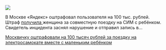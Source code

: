 <!--2025-04-24 13:40:13-->
<div class="yb">
  <div class="rss habr"><img src="https://habrastorage.org/getpro/habr/upload_files/5ac/f08/a9a/5acf08a9acc1e6363052d2d9659db53f.jpg" /><p>В Москве «Яндекс» оштрафовал пользователя на 100 тыс. рублей. Штраф <a href="https://moslenta.ru/news/city/moskvichku-oshtrafovali-na-100-tysyach-rublei-za-poezdku-na-elektrosamokate-22-04-2025.htm" rel="noopener noreferrer nofollow">получила </a>женщина за совместную поездку на СИМ с ребёнком. Свидетель инцидента заснял нарушение и отправил запись в... <p class="titl"><a href="https://habr.com/ru/news/904100/?utm_source=habrahabr&utm_medium=rss&utm_campaign=904100">Москвичку оштрафовали на 100 тысяч рублей за поездку на электросамокате вместе с маленьким ребёнком</a></p></div>
</div>
